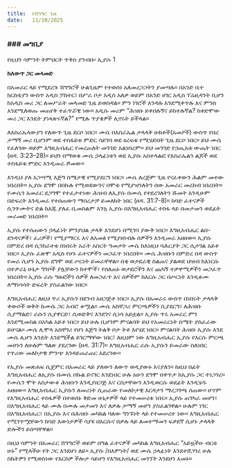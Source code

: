 ```yaml
---
title:  የሽግግር ጊዜ
date:   11/10/2025
---
```


### ### መግቢያ

የዚህን ሳምንት ትምህርት ጥቅስ ያንብቡ፡ ኢያሱ 1

**ከለውጥ ጋር መላመድ**

በአመራር ላይ የሚደረጉ ሽግግሮች ሁልጊዜም የተወሰነ አለመረጋጋትን ያመጣሉ። በአንድ ቤተ ክርስቲያን ውስጥ አዲስ ፓስተር፣ በሥራ ቦታ አዲስ አለቃ ወይም በአንድ ሀገር አዲስ ፕሬዚዳንት ቢሆን ከአዲስ መሪ ጋር ለመሥራት መላመድ ጊዜ ይወስዳል። ምን ነገሮች እንዳሉ እንደሚቀጥሉ እና ምንስ እንደሚለወጡ መጠየቅ ተፈጥሯዊ ነው። አዲሱ መሪም “ሕዝቡ ይቀበሉኝና ይከተሉኛል? ከቀድሞው መሪ ጋር እንዴት ያነጻጽሩኛል?” የሚሉ ጥያቄዎች ሊኖሩት ይችላል።

ለእስራኤላውያን የለውጥ ጊዜ ደርሶ ነበር። ሙሴ በእስራኤል ታላላቅ ሁከቶች(አመፆች) ውስጥ የበረ ታማኝ መሪ ቢሆንም ወደ ተስፋይቱ ምድር ሳይገባ ወደ ዕረፍቱ የሚሄድበት ጊዜ ደርሶ ነበር። ይህ ሙሴ የፈለገው  ወይም እግዚአብሔር የመረጠለት መንገድ አልነበረም። ይህ መንገድ የኃጢአቱ ውጤት ነበር (ዘዳ. 3:23–28)። ይህን በማወቁ ሙሴ ኃላፊነቱን ወደ ኢያሱ አስተላልፎ የእስራኤልን ልጆች ወደ ተስፋይቱ ምድር እንዲመራ ሾመው።

እንዲህ ያለ አጋጣሚ እጅግ ስሜታዊ የሚያደርግ ነበር። ሙሴ ለረጅም ጊዜ የናፈቀውን ሕልም መተው ነበረበት። ኢያሱ ደግሞ በበኩሉ የሚወደውንና በሞቱ የሚያዝንለትን ሰው አመራር መረከብ ነበረበት። የሙሴን አመራር ደጋግሞ የተፈታተነው ሕዝብ ለኢያሱ በሙሴ የተደረገለትን ሹመት እንዲሁም በድፍረት እንዲመራ የተሰጠውን ማበረታቻ ይመለከት ነበር (ዘዳ. 31:7-8)። ከባድ ፈተናዎች ሲገጥሙትና ድል ከእጁ ያለፈ ቢመስልም እንኳ ኢያሱ በእግዚአብሔር ተስፋ ላይ በመታመን ወደፊት መራመድ ነበረበት።

ኢያሱ የተሰጠውን ኃላፊነት ምንያህል ታላቅ እንደሆነ በሚገባ ያውቅ ነበር። እግዚአብሔር ልበ-ደንዳናዎች፣ ፈሪዎች፣ የሚያማርሩ እና ለአመፅ የሚያዘነብሉ ሰዎችን እንዲመራ አዘዘው። ኢያሱ በምድረ በዳ ሲንከራተቱ በነበሩት አራት አስርት ዓመታት ሙሴ ከእነዚህ ባሕርያት ጋር ሲታገል አይቶ ነበር። ኢያሱ ፈጽሞ አዲስ የሆኑ ፈተናዎችን መጋፈጥ ነበረበት። ሙሴ ሕዝቡን በምድረ በዳ ውስጥ የመራ ሲሆን ኢያሱ ደግሞ ወደ ጦርነት ይመራቸዋል። በቂ ወታደራዊ ስልጠና ያልወደ ህዝብ ከእነርሱ በተቃራኒ ሁኔታ ግንቦች ያሏቸውን ከተሞች፣ የሰለጠኑ ወታደሮችን እና ጨካኝ ተቃዋሚዎችን መጋፈጥ ነበረበት። ኢያሱ ራሱ ግዙፎችን ሰዎች ለመጋፈጥ እና ሰዎችም ከእርሱ ጋር በጦርነት እንዲቆሙ ለማነሳሳት ድፍረት ያስፈልገው ነበር።

እግዚአብሔር ለዚህ ጥሪ ኢያሱን በደንብ አዘጋጅቶ ነበር። ኢያሱ በአመራሩ ውስጥ በነበሩት ታላላቅ ቀውሶች ወቅት ከሙሴ ጋር አብሮ ቆሟል። ሙሴ አስቸጋሪ ምርጫዎችን ሲያደርግ፣ ለሕዝቡ ሲያማልድ፣ ራሱን ሲያዋርድ፣ ሲወድቅና እንደገና ሲነሳ አይቷል። ኢያሱ ጥሩ አመራር ምን እንደሚመስል በአካል አይቶ ነበር። ይህ ሁሉ ቢሆንም ምናልባት ይህ የአመራርነት ስሜት ያስፈራው ይሆናል። ሙሴ ሊሞላ አስቸገሪ የሆነ እጅግ ትልቅ ቦታ ትቶ እየሄደ ነበር። ምናልባት ሕዝቡ ኢያሱ እንደ ሙሴ ሊሆን እንዴት እንደሚችል ይገርማቸው ነበር፤ ለዚህም ነው እግዚአብሔር ኢያሱ የእርሱ ምርጫ መሆኑን ለሁሉም ግልጽ ያደረገው (ዘዳ. 31:7)። እግዚአብሔር ራሱ ኢያሱን ይመራው ስለነበር የጥሪው መለኮታዊ ምንጭ እንዳይጠራጠር አደረገው።

የኢያሱ መጽሐፍ ሲጀምር በአመራር ላይ ያለውን ለውጥ ወዲያውኑ እናያለን። ከዚህ በፊት እግዚአብሔር ለኢያሱ በሙሴ በኩል ይናገር እንደነበር ሁሉ አሁን ደግሞ በቀጥታ ከኢያሱ ጋር ተነጋገረ። የሙሴን ሞት አስታውቆ ሕዝቡን እንዲያዘጋጅ እና ርስታቸውን እንዲወርሱ ወደፊት እንዲሄዱ አዘዘው። እግዚአብሔር ኢያሱን ለመሪነት ሲጠራው የመለኮታዊ እርዳታን ማረጋገጫ ሰጠው። ሆኖም የእግዚአብሔር ተስፋዎች በተወሰኑ ቅድመ ሁኔታዎች ላይ የተመሠረቱ ነበሩ። ኢያሱ ጠንካራ መሆን፣ በእግዚአብሔር ላይ ሙሉ በሙሉ መታመን እና ለቃሉ ታማኝ መሆን ያስፈልገዋል። ሁሉም ነገር በእግዚአብሔር፣ በኢያሱ እና በሕዝቡ መካከል ባለው ግንኙነት ላይ የተመሠረተ ነው። እግዚአብሔር የሚገጥሟቸውን ከባድ እውነታዎች ሳያዩ በእርሱና በቃሉ ላይ ለመተማመን ፍቃደኛ ሲሆኑ ታላላቅ ድሎችን ይሰጣቸዋል።

በዚህ ሳምንት በአመራር ሽግግሮች ወይም በግል ፈተናዎች መካከል እግዚአብሔር “አይዟችሁ ብርቱ ሁኑ” የሚላችሁ የት ጋር እንደሆነ ለይ። ኢያሱ /በእምነት/ ወደ ሙሴ ኃላፊነት እንደተሸጋገረ ሁሉ ስኬትዎን የሚወስነው የእርስዎ ችሎታ ሳይሆን የእግዚአብሔር መገኘት እንደሆነ እመኑ።

 